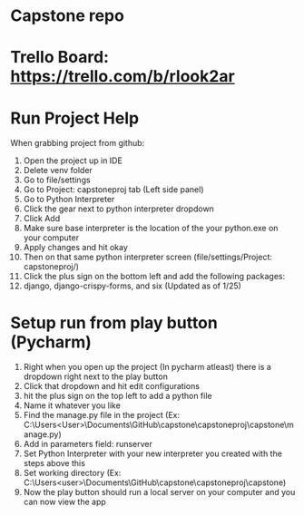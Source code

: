 # Capstone repo
# Trello Board: https://trello.com/b/rlook2ar

# Run Project Help
When grabbing project from github:
1) Open the project up in IDE
2) Delete venv folder
3) Go to file/settings
4) Go to Project: capstoneproj tab (Left side panel)
5) Go to Python Interpreter
6) Click the gear next to python interpreter dropdown
7) Click Add
8) Make sure base interpreter is the location of the your python.exe on your computer
9) Apply changes and hit okay
10) Then on that same python interpreter screen (file/settings/Project: capstoneproj/)
11) Click the plus sign on the bottom left and add the following packages:
12) django, django-crispy-forms, and six (Updated as of 1/25)

# Setup run from play button (Pycharm)
1) Right when you open up the project (In pycharm atleast) there is a dropdown right next to the play button
2) Click that dropdown and hit edit configurations
3) hit the plus sign on the top left to add a python file
4) Name it whatever you like
5) Find the manage.py file in the project (Ex: C:\Users\<User>\Documents\GitHub\capstone\capstoneproj\capstone\manage.py)
6) Add in parameters field: runserver
7) Set Python Interpreter with your new interpreter you created with the steps above this
8) Set working directory (Ex: C:\Users\<user>\Documents\GitHub\capstone\capstoneproj\capstone)
9) Now the play button should run a local server on your computer and you can now view the app

